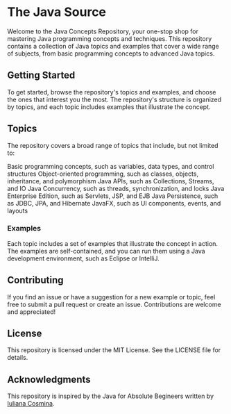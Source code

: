 # The Java Source
Welcome to the Java Concepts Repository, your one-stop shop for mastering Java programming concepts and techniques. This repository contains a collection of Java topics and examples that cover a wide range of subjects, from basic programming concepts to advanced Java topics.

## Getting Started
To get started, browse the repository's topics and examples, and choose the ones that interest you the most. The repository's structure is organized by topics, and each topic includes examples that illustrate the concept.

## Topics
The repository covers a broad range of topics that include, but not limited to:

Basic programming concepts, such as variables, data types, and control structures
Object-oriented programming, such as classes, objects, inheritance, and polymorphism
Java APIs, such as Collections, Streams, and IO
Java Concurrency, such as threads, synchronization, and locks
Java Enterprise Edition, such as Servlets, JSP, and EJB
Java Persistence, such as JDBC, JPA, and Hibernate
JavaFX, such as UI components, events, and layouts
### Examples
Each topic includes a set of examples that illustrate the concept in action. The examples are self-contained, and you can run them using a Java development environment, such as Eclipse or IntelliJ.

## Contributing
If you find an issue or have a suggestion for a new example or topic, feel free to submit a pull request or create an issue. Contributions are welcome and appreciated!

## License
This repository is licensed under the MIT License. See the LICENSE file for details.

## Acknowledgments
This repository is inspired by the Java for Absolute Begineers written by [Iuliana Cosmina](www.linkedin.com/in/iulianacosmina).
